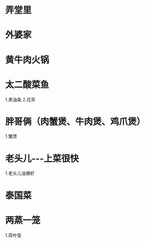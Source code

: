# 弄堂里
# 外婆家
# 黄牛肉火锅

# 太二酸菜鱼
1.黑油条
2.花茶

# 胖哥俩（肉蟹煲、牛肉煲、鸡爪煲）
1.蟹煲
# 老头儿---上菜很快
1.老头儿油爆虾
# 泰国菜

# 两蒸一笼
1.荷叶饭